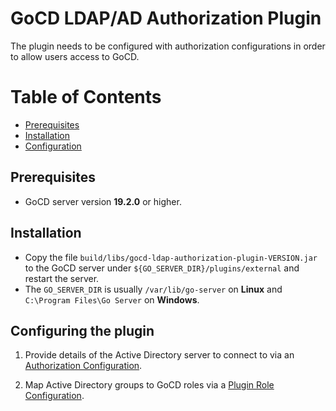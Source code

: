 # GoCD LDAP/AD Authorization Plugin

The plugin needs to be configured with authorization configurations in order to allow users access to GoCD.

Table of Contents
=================

  * [Prerequisites](#prerequisites)
  * [Installation](#installation)
  * [Configuration](#configuring-the-plugin)

## Prerequisites

* GoCD server version **19.2.0** or higher.

## Installation

* Copy the file `build/libs/gocd-ldap-authorization-plugin-VERSION.jar` to the GoCD server under `${GO_SERVER_DIR}/plugins/external` and restart the server.
* The `GO_SERVER_DIR` is usually `/var/lib/go-server` on **Linux** and `C:\Program Files\Go Server` on **Windows**.

## Configuring the plugin

1. Provide details of the Active Directory server to connect to via an [Authorization Configuration](AUTHORIZATION_CONFIGURATION.md).

2. Map Active Directory groups to GoCD roles via a [Plugin Role Configuration](PLUGIN_ROLE_CONFIGURATION.md).
